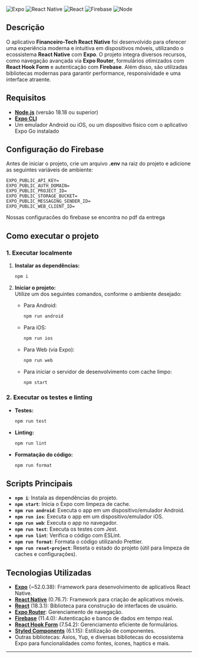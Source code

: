 ![Expo](https://img.shields.io/badge/Expo-52.0.38-blue) ![React Native](https://img.shields.io/badge/React%20Native-0.76.7-blue)
![React](https://img.shields.io/badge/React-18-blue) ![Firebase](https://img.shields.io/badge/Firebase-11.4.0-blue)
![Node](https://img.shields.io/badge/Node-18.18-417e38)

## Descrição

O aplicativo **Financeiro-Tech React Native** foi desenvolvido para oferecer uma experiência moderna e intuitiva em dispositivos móveis, utilizando o ecossistema **React Native** com **Expo**. O projeto integra diversos recursos, como navegação avançada via **Expo Router**, formulários otimizados com **React Hook Form** e autenticação com **Firebase**. Além disso, são utilizadas bibliotecas modernas para garantir performance, responsividade e uma interface atraente.

## Requisitos

- [**Node.js**](https://nodejs.org/en) (versão 18.18 ou superior)
- [**Expo CLI**](https://docs.expo.dev/get-started/installation/)
- Um emulador Android ou iOS, ou um dispositivo físico com o aplicativo Expo Go instalado

## Configuração do Firebase

Antes de iniciar o projeto, crie um arquivo **.env** na raiz do projeto e adicione as seguintes variáveis de ambiente:

```env
EXPO_PUBLIC_API_KEY=
EXPO_PUBLIC_AUTH_DOMAIN=
EXPO_PUBLIC_PROJECT_ID=
EXPO_PUBLIC_STORAGE_BUCKET=
EXPO_PUBLIC_MESSAGING_SENDER_ID=
EXPO_PUBLIC_WEB_CLIENT_ID=
```

Nossas configuracões do firebase se encontra no pdf da entrega

## Como executar o projeto

### 1. Executar localmente

1. **Instalar as dependências:**  

   ```sh
   npm i
   ```

2. **Iniciar o projeto:**  
   Utilize um dos seguintes comandos, conforme o ambiente desejado:
   - Para Android:  

     ```sh
     npm run android
     ```

   - Para iOS:  

     ```sh
     npm run ios
     ```

   - Para Web (via Expo):  

     ```sh
     npm run web
     ```

   - Para iniciar o servidor de desenvolvimento com cache limpo:  

     ```sh
     npm start
     ```

### 2. Executar os testes e linting

- **Testes:**  

  ```sh
  npm run test
  ```

- **Linting:**  

  ```sh
  npm run lint
  ```

- **Formatação do código:**

  ```sh
  npm run format
  ```

## Scripts Principais

- **`npm i`**: Instala as dependências do projeto.
- **`npm start`**: Inicia o Expo com limpeza de cache.
- **`npm run android`**: Executa o app em um dispositivo/emulador Android.
- **`npm run ios`**: Executa o app em um dispositivo/emulador iOS.
- **`npm run web`**: Executa o app no navegador.
- **`npm run test`**: Executa os testes com Jest.
- **`npm run lint`**: Verifica o código com ESLint.
- **`npm run format`**: Formata o código utilizando Prettier.
- **`npm run reset-project`**: Reseta o estado do projeto (útil para limpeza de caches e configurações).

## Tecnologias Utilizadas

- [**Expo**](https://expo.dev/) (~52.0.38): Framework para desenvolvimento de aplicativos React Native.
- [**React Native**](https://reactnative.dev/) (0.76.7): Framework para criação de aplicativos móveis.
- [**React**](https://reactjs.org/) (18.3.1): Biblioteca para construção de interfaces de usuário.
- [**Expo Router**](https://expo.github.io/router/): Gerenciamento de navegação.
- [**Firebase**](https://firebase.google.com/) (11.4.0): Autenticação e banco de dados em tempo real.
- [**React Hook Form**](https://react-hook-form.com/) (7.54.2): Gerenciamento eficiente de formulários.
- [**Styled Components**](https://styled-components.com/) (6.1.15): Estilização de componentes.
- Outras bibliotecas: Axios, Yup, e diversas bibliotecas do ecossistema Expo para funcionalidades como fontes, ícones, haptics e mais.

---
